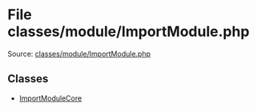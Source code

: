 File classes/module/ImportModule.php
=========

Source: [classes/module/ImportModule.php](https://github.com/PrestaShop/PrestaShop/blob/1.6.1.2/classes/module/ImportModule.php)


Classes
-------

* [ImportModuleCore](class.ImportModuleCore.md)

